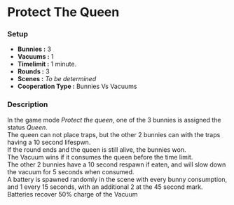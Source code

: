 
# Protect The Queen
### Setup
* **Bunnies :** 3
* **Vacuums :** 1
* **Timelimit :** 1 minute.
* **Rounds :** 3
* **Scenes :** *To be determined*
* **Cooperation Type :** Bunnies Vs Vacuums
### Description
In the game mode *Protect the queen*, one of the 3 bunnies is assigned the status *Queen*.  
The queen can not place traps, but the other 2 bunnies can with the traps having a 10 second lifespwn.  
If the round ends and the queen is still alive, the bunnies won.  
The Vacuum wins if it consumes the queen before the time limit.  
The other 2 bunnies have a 10 second respawn if eaten, and will slow down the vacuum for 5 seconds when consumed.  
A battery is spawned randomly in the scene with every bunny consumption, and 1 every 15 seconds, with an additional 2 at the 45 second mark.  
Batteries recover 50% charge of the Vacuum